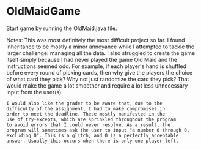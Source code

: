 # OldMaidGame

Start game by running the OldMaid.java file.

Notes:
	This was most definitely the most difficult project so far. 
	I found inheritance to be mostly a minor annoyance while I 
	attempted to tackle the larger challenge: managing all the 
	data. I also struggled to create the game itself simply because 
	I had never played the game Old Maid and the instructions 
	seemed odd. For example, if each player's hand is shuffled 
	before every round of picking cards, then why give the players 
	the choice of what card they pick? Why not just randomize the 
	card they pick? That would make the game a lot smoother and 
	require a lot less unnecessary input from the user(s).
	
	I would also like the grader to be aware that, due to the 
	difficulty of the assignment, I had to make compromises in 
	order to meet the deadline. These mostly manifested in the 
	use of try-excepts, which are sprinkled throughout the program 
	to avoid errors that I could never resolve. As a result, the 
	program will sometimes ask the user to input "a number 0 through 0, 
	excluding 0". This is a glitch, and 0 is a perfectly acceptable 
	answer. Usually this occurs when there is only one player left.